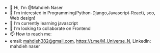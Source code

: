 - 👋 Hi, I’m @Mahdieh Naser
- 👀 I’m interested in Programming(Python-Django,Javascript-React), seo, Web design!
- 🌱 I’m currently learning javascript
- 💞️ I’m looking to collaborate on Frontend
- 📫 How to reach me:
- email: mahdieh382@gmail.com,  https://t.me/M_Universe_N,  LinkedIn: mahdieh naser
